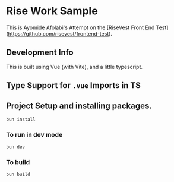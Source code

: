 # Rise Work Sample

This is Ayomide Afolabi's Attempt on the [RiseVest Front End Test] (https://github.com/risevest/frontend-test).

## Development Info

This is built using Vue (with Vite), and a little typescript.

## Type Support for `.vue` Imports in TS

## Project Setup and installing packages.

```sh
bun install
```

### To run in dev mode

```sh
bun dev
```

### To build

```sh
bun build
```

